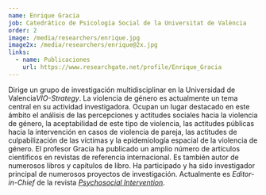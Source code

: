 ```yaml
---
name: Enrique Gracia
job: Catedrático de Psicología Social de la Universitat de València
order: 2
image: /media/researchers/enrique.jpg
image2x: /media/researchers/enrique@2x.jpg
links:
  - name: Publicaciones
    url: https://www.researchgate.net/profile/Enrique_Gracia
---
```


Dirige un grupo de investigación multidisciplinar en la Universidad de Valencia*VIO-Strategy*. La violencia de género es actualmente un tema central en su actividad investigadora. Ocupan un lugar destacado en este ámbito el análisis de las percepciones y actitudes sociales hacia la violencia de género, la aceptabilidad de este tipo de violencia, las actitudes públicas hacia la intervención en casos de violencia de pareja, las actitudes de culpabilización de las víctimas y la epidemiología espacial de la violencia de género. El profesor Gracia ha publicado un amplio número de artículos científicos en revistas de referencia internacional. Es también autor de numerosos libros y capítulos de libro. Ha participado y ha sido investigador principal de numerosos proyectos de investigación. Actualmente es _Editor-in-Chief_ de la revista _[Psychosocial Intervention](https://journals.copmadrid.org/pi/)_.
